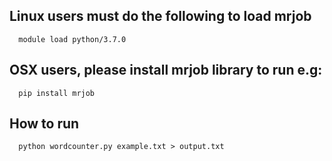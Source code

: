 ## Linux users must do the following to load mrjob

      module load python/3.7.0
      
## OSX users, please install mrjob library to run e.g:

      pip install mrjob
      
##  How to run
  
      python wordcounter.py example.txt > output.txt
